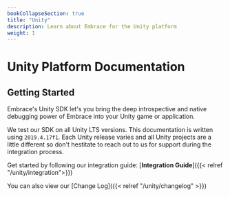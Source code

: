 ```yaml
---
bookCollapseSection: true
title: "Unity"
description: Learn about Embrace for the Unity platform
weight: 1
---
```


# Unity Platform Documentation

## Getting Started

Embrace's Unity SDK let's you bring the deep introspective and native debugging power of Embrace into your Unity game or application.

We test our SDK on all Unity LTS versions. This documentation is written using `2019.4.17f1`. Each Unity release varies and all Unity projects are a little different so don't hestitate to reach out to us for support during the integration process.

Get started by following our integration guide:
[**Integration Guide**]({{< relref "/unity/integration">}})

You can also view our [Change Log]({{< relref "/unity/changelog" >}})
